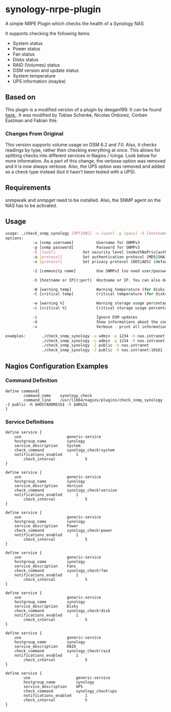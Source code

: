 # synology-nrpe-plugin
A simple NRPE Plugin which checks the health of a Synology NAS

It supports checking the following items:
* System status
* Power status
* Fan status
* Disks status
* RAID (Volumes) status
* DSM version and update status
* System temperature
* UPS information (maybe)

## Based on
This plugin is a modified version of a plugin by deegan199. It can be found [here.](https://exchange.nagios.org/directory/Plugins/Network-and-Systems-Management/Others/Synology-status/details). It was modified by Tobias Schenke, Nicolas Ordonez, Corben Eastman and Fabian Ihle. 

### Changes From Original
This version supports volume usage on DSM 6.2 and 7.0. Also, it checks readings by type,
rather then checking everything at once. This allows for splitting checks into
different services in Nagios / Icinga. Look below for more information. As a part of this
change, the verbose option was removed and it is now always verbose. Also, the
UPS option was removed and added as a check type instead (but it hasn't been tested with a UPS).


## Requirements
snmpwalk and snmpget need to be installed. Also, the SNMP agent on the NAS has to be activated.

## Usage
```sh
usage: ./check_snmp_synology [OPTIONS] -u [user] -p [pass] -h [hostname]
options:
            -u [snmp username]          Username for SNMPv3
            -p [snmp password]          Password for SNMPv3
			-l [level]            Set security level (noAuthNoPriv|authNoPriv|authPriv) (default AuthPriv)
			-a [protocol]         Set authentication protocol (MD5|SHA) (default SHA)
			-x [protocol]         Set privacy protocol (DES|AES) (default AES)

            -2 [community name]         Use SNMPv2 (no need user/password) & define community name (ex: public)

            -h [hostname or IP](:port)  Hostname or IP. You can also define a different port

            -W [warning temp]           Warning temperature (for disks & synology) (default 50)
            -C [critical temp]          Critical temperature (for disks & synology) (default 60)

            -w [warning %]              Warning storage usage percentage (default 80)
            -c [critical %]             Critical storage usage percentage (default 95)

            -i                          Ignore DSM updates
            -U                          Show informations about the connected UPS (only information, no control)
            -v                          Verbose - print all informations about your Synology

examples:       ./check_snmp_synology -u admin -p 1234 -h nas.intranet
                ./check_snmp_synology -u admin -p 1234 -h nas.intranet -v
                ./check_snmp_synology -2 public -h nas.intranet
                ./check_snmp_synology -2 public -h nas.intranet:10161
```

## Nagios Configuration Examples
### Command Definition
```
define command{
        command_name    synology_check
        command_line    /usr/lib64/nagios/plugins/check_snmp_synology -2 public -h $HOSTADDRESS$ -t $ARG1$
}
```

### Service Definitions
```
define service {
	use	                   generic-service
	hostgroup_name		   synology
	service_description	   System
	check_command		   synology_check!system
	notifications_enabled      1
        check_interval             5
}

define service {
	use	                   generic-service
	hostgroup_name		   synology
	service_description	   Version
	check_command		   synology_check!version
	notifications_enabled      1
        check_interval             5
}

define service {
	use	                   generic-service
	hostgroup_name		   synology
	service_description	   Power
	check_command		   synology_check!power
	notifications_enabled      1
        check_interval             5
}

define service {
	use	                   generic-service
	hostgroup_name		   synology
	service_description	   Fans
	check_command		   synology_check!fan
	notifications_enabled      1
        check_interval             5
}

define service {
	use	                   generic-service
	hostgroup_name		   synology
	service_description	   Disks
	check_command		   synology_check!disk
	notifications_enabled      1
        check_interval             5
}

define service {
	use	                   generic-service
	hostgroup_name		   synology
	service_description	   RAID
	check_command		   synology_check!raid
	notifications_enabled      1
        check_interval             5
}

define service {
        use	                   generic-service
        hostgroup_name		   synology
        service_description	   UPS
        check_command		   synology_check!ups
        notifications_enabled      1
        check_interval             5
}
```
